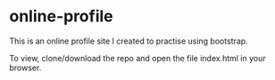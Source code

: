 # online-profile

This is an online profile site I created to practise using bootstrap. 

To view, clone/download the repo and open the file index.html in your browser.
